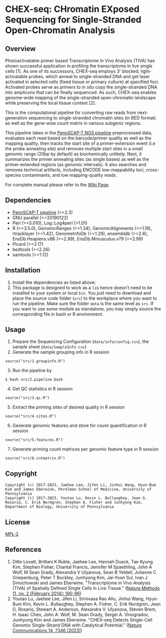 # CHEX-seq: CHromatin EXposed Sequencing for Single-Stranded Open-Chromatin Analysis

## Overview
Photoactivatable primer based Transcriptome In Vivo Analysis (TIVA) has shown successful application in profiling the transcriptome in live single cells [1]. As one of its successors, CHEX-seq employs 3' blocked, light-activatable probes, which anneal to single-stranded DNA and get laser activated in selected cells (fixed tissue or primary culture) at specified foci. Activated probes serve as primers to *in situ* copy the single-stranded DNA into amplicons that can be finally sequenced. As such, CHEX-seq enables genome-wide mapping of the single-stranded open-chromatin landscape while preserving the local tissue context [2].

This is the computational pipeline for converting raw reads from next-generation sequencing to single-stranded chromatin sites (in BED format) as well as the gene-wise count matrix in various subgenic regions. 

This pipeline takes in the [PennSCAP-T NGS pipeline](https://github.com/kimpenn/ngs-pipeline) preprocessed data, evaluates each read based on the barcode/primer quality as well as the mapping quality, then tracks the start site of a primer-extension event (i.e the probe annealing site) and removes multiple start sites in a small genomic range (20bp by default) as biochemically unlikely. Next, it summarizes the primer annealing sites (as single bases) as well as the primer-extended regions (as genomic intervals). It also searches and removes technical artifacts, including ENCODE low-mappability loci, cross-species contaminants, and low mapping-quality reads. 

For complete manual please refer to the [Wiki Page](doc/wiki.md).

## Dependencies
* [PennSCAP-T pipeline](https://github.com/kimpenn/ngs-pipeline) (>=2.3)
* GNU parallel (>=20190122)
* Perl (>=5.010), Log::Log4perl (>1.01)
* R (>=3.5.0), GenomicRanges (>=1.34), GenomicAlignments (>=1.18), rtracklayer (>=1.42), GenomeInfoDb (>=1.29), ensembldb (>=2.6), EnsDb.Hsapiens.v86 (>=2.99), EnsDb.Mmusculus.v79 (>=2.99)
* Picard (>=2.17)
* bedtools (>=2.26)
* samtools (>=1.12)

## Installation
1. Install the dependencies as listed above;
2. This package is designed to work as a `lib` hence doesn't need to be installed to your system or local `bin`. You just need to download and place the source code folder (`src`) to the workplace where you want to run the pipeline. Make sure the folder `data` is the same level as `src`. If you want to use some module as standalone, you may simply source the corresponding file in bash or R environment. 

## Usage
1. Prepare the Sequencing Configuration (`data/info/config.csv`), the sample sheet (`data/SampleInfo.csv`)
2. Generate the sample grouping info in R session
```
source("src/1.groupinfo.R")
``` 
3. Run the pipeline by
```
$ bash src/2.pipeline.bash
``` 
4. Get QC statistics in R session
```
source("src/3.qc.R")
```
5. Extract the priming sites of desired quality in R session
```
source("src/4.sites.R")
```
6. Generate genomic features and store for count quantification in R session
```
source("src/5.features.R")
```
7. Generate priming count matrices per genomic feature type in R session
```
source("src/6.cntmatrix.R")
```

## Copyright
```
Copyright (c) 2017-2023, Jaehee Lee, Jifen Li, Jinhui Wang, Hyun-Bum Kim and James Eberwine, Perelman School of Medicine, University of Pennsylvania
Copyright (c) 2017-2023, Youtao Lu, Kevin L. Bullaughey, Jean G. Rosario, C. Erik Nordgren, Stephen A. Fisher and Junhyong Kim, Department of Biology, University of Pennsylvania
```

## License
[MPL-2](https://www.mozilla.org/en-US/MPL/2.0/)

## References
1. Ditte Lovatt, Brittani K Ruble, Jaehee Lee, Hannah Dueck, Tae Kyung Kim, Stephen Fisher, Chantal Francis, Jennifer M Spaethling, John A Wolf, M Sean Grady, Alexandra V Ulyanova, Sean B Yeldell, Julianne C Griepenburg, Peter T Buckley, Junhyong Kim, Jai-Yoon Sul, Ivan J Dmochowski and James Eberwine. "Transcriptome in Vivo Analysis (TIVA) of Spatially Defined Single Cells in Live Tissue." ([Nature Methods 11, no. 2 (February 2014): 190-96](https://doi.org/10.1038/nmeth.2804))
2. Youtao Lu, Jaehee Lee, Jifen Li, Srinivasa Rao Allu, Jinhui Wang, Hyun-Bum Kim, Kevin L. Bullaughey, Stephen A. Fisher, C. Erik Nordgren, Jean G. Rosario, Stewart A. Anderson, Alexandra V. Ulyanova, Steven Brem, H. Isaac Chen, John A. Wolf, M. Sean Grady, Sergei A. Vinogradov, Junhyong Kim and James Eberwine. "CHEX-seq Detects Single-Cell Genomic Single-Strand DNA with Catalytical Potential." ([Nature Communications 14, 7346 (2023)](https://www.nature.com/articles/s41467-023-43158-6))
